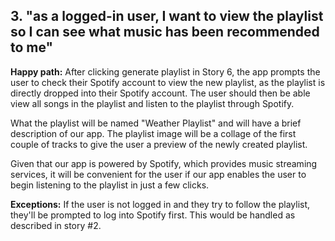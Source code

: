 ## 3. "as a logged-in user, I want to view the playlist so I can see what music has been recommended to me"

**Happy path:** After clicking generate playlist in Story 6, the app prompts the user to check their Spotify account to view the new playlist, as the playlist is directly dropped into their Spotify account. The user should then be able view all songs in the playlist and listen to the playlist through Spotify.

What the playlist will be named "Weather Playlist" and will have a brief description of our app. The playlist image will be a collage of the first couple of tracks to give the user a preview of the newly created playlist. 

Given that our app is powered by Spotify, which provides music streaming services, it will be convenient for the user if our app enables the user to begin listening to the playlist in just a few clicks. 

**Exceptions:** If the user is not logged in and they try to follow the playlist, they'll be prompted to log into Spotify first. This would be handled as described in story #2.
